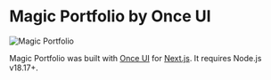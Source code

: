 # **Magic Portfolio by Once UI**

![Magic Portfolio](https://github.com/user-attachments/assets/b473f6a9-1704-4d66-8b77-ffc6228b4f42)

Magic Portfolio was built with [Once UI](https://once-ui.com) for [Next.js](https://nextjs.org). It requires Node.js v18.17+.